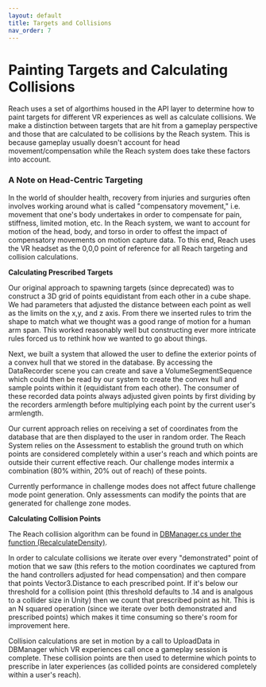 ```yaml
---
layout: default
title: Targets and Collisions
nav_order: 7
---
```


# Painting Targets and Calculating Collisions

Reach uses a set of algorthims housed in the API layer to determine how to paint targets for different VR experiences as well as calculate collisions. We make a distinction between targets that are hit from a gameplay perspective and those that are calculated to be collisions by the Reach system. This is because gameplay usually doesn't account for head movement/compensation while the Reach system does take these factors into account.

### A Note on Head-Centric Targeting

In the world of shoulder health, recovery from injuries and surguries often involves working around what is called "compensatory movement," i.e. movement that one's body undertakes in order to compensate for pain, stiffness, limited motion, etc. In the Reach system, we want to account for motion of the head, body, and torso in order to offest the impact of compensatory movements on motion capture data. To this end, Reach uses the VR headset as the 0,0,0 point of reference for all Reach targeting and collision calculations.

**Calculating Prescribed Targets**

Our original approach to spawning targets (since deprecated) was to construct a 3D grid of points equidistant from each other in a cube shape. We had parameters that adjusted the distance between each point as well as the limits on the x,y, and z axis. From there we inserted rules to trim the shape to match what we thought was a good range of motion for a human arm span. This worked reasonably well but constructing ever more intricate rules forced us to rethink how we wanted to go about things. 

Next, we built a system that allowed the user to define the exterior points of a convex hull that we stored in the database. By accessing the DataRecorder scene you can create and save a VolumeSegmentSequence which could then be read by our system to create the convex hull and sample points within it (equidistant from each other). The consumer of these recorded data points always adjusted given points by first dividing by the recorders armlength before multiplying each point by the current user's armlength.

Our current approach relies on receiving a set of coordinates from the database that are then displayed to the user in random order. The Reach System relies on the Assessment to establish the ground truth on which points are considered completely within a user's reach and which points are outside their current effective reach. Our challenge modes intermix a combination (80% within, 20% out of reach) of these points. 

Currently performance in challenge modes does not affect future challenge mode point generation. Only assessments can modify the points that are generated for challenge zone modes. 


**Calculating Collision Points**

The Reach collision algorithm can be found in [DBManager.cs under the function (RecalculateDensity)](https://github.com/TriadLabs/Reach-Shoulder-Health-Unity/blob/be3c982679c26b3f7d2c70f631ac02c15bec3526/Assets/Scripts/DBManager.cs).

In order to calculate collisions we iterate over every "demonstrated" point of motion that we saw (this refers to the motion coordinates we captured from the hand controllers adjusted for head compensation) and then compare that points Vector3.Distance to each prescribed point. If it's below our threshold for a collision point (this threshold defaults to .14 and is analgous to a collider size in Unity) then we count that prescribed point as hit. This is an N squared operation (since we iterate over both demonstrated and prescribed points) which makes it time consuming so there's room for improvement here. 

Collision calculations are set in motion by a call to UploadData in DBManager which VR experiences call once a gameplay session is complete. These collision points are then used to determine which points to prescribe in later experiences (as collided points are considered completely within a user's reach).

